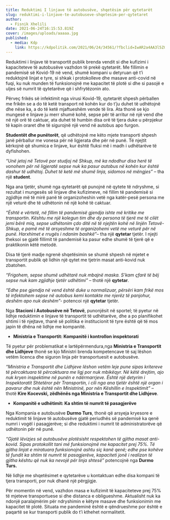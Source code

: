 ```yaml
---
title: Reduktimi I linjave të autobusëve, shqetësim për qytetarët
slug: reduktimi-i-linjave-te-autobuseve-shqetesim-per-qytetaret
author:
  - Fisnik Xhelili
date: 2021-06-24T16:15:53.819Z
cover: /images/uploads/aaaaa.jpg
published:
  - media: Kdp
    link: https://kdpolitik.com/2021/06/24/34561/?fbclid=IwAR2a4AA3l5ZGx1BWWLFc6G3FSZqsLr6YZM0bwnZWTbOmBUyXBRT2llnhtaM
---
```

Reduktimi i linjave të transportit publik brenda vendit si dhe kufizimi i kapaciteteve të autobusëve vazhdon të prekë qytetarët. Me fillimin e pandemisë së Kovid-19 në vend, shumë kompani u detyruan që t’i reduktojnë linjat e tyre, si shkak i protokolleve dhe masave anti-covid në fuqi, ku nuk munden të funksionojnë me kapacitet të plotë si dhe si pasojë e uljes së numrit të qytetarëve që i shfrytëzonin ato.

Përveç frikës së infektimit nga virusi Kovid-19, qytetarët shpesh përballen me frikën se a do të ketë transport në kohën kur do t’ju duhet të udhëtojnë dhe nëse ka, a do të ketë mjaftueshëm vende të lira. Ata thonë se kjo mungesë e linjave ju merr shumë kohë, sepse për të arritur në një vend dhe në një orë të caktuar, ata duhet të humbin disa orë të tjera duke u përpjekur të kapin oraret dhe të sigurojnë një vend në autobus apo furgon.

**Studentët dhe punëtorët**, që udhëtojnë me këto mjete transporti shpesh janë përballur me vonesa për në ligjerata dhe për në punë. Të njejtit kërkojnë që shumica e linjave, kur është fluksi më i madh i udhëtarëve të dyfishohen.

*“Unë jetoj në Tetovë por studjoj në Shkup, më ka ndodhur disa herë të vonohem për në ligjeratë sepse nuk ka pasur autobus në kohën kur është dashur të udhëtoj. Duhet të ketë më shumë linja, sidomos në mëngjes”* – tha një **student**.

Nga ana tjetër, shumë nga qytetarët që punojnë në qytete të ndryshme, si rezultat i mungesës së linjave dhe kufizimeve, në fillim të pandemisë si zgjidhje më të mirë panë të organizoheshin vetë nga katër-pesë persona me një veturë dhe të udhëtonin në një kohë të caktuar.

*“Është e vërtetë, në fillim të pandemisë gjendja ishte më kritike me transportin. Kështu me një kolegun tim dhe dy persona të tjerë me të cilët jemi bërë miq, sepse udhëtonim çdo ditë në të njejtën kohë në linjën Tetovë-Shkup, e pamë më të arsyeshme të organizohemi vetë me veturë për në punë. Harxhimet e rrugës i ndanim bashkë”*– tha një **qytetar** tjetër. I njejti theksoi se gjatë fillimit të pandemisë ka pasur edhe shumë të tjerë që e praktikonin këtë metodë.

Disa të tjerë madje ngrenë shqetësimin se shumë shpesh në mjetet e transportit publik që lidhin një qytet me tjetrin masat anti-kovid nuk zbatohen.

*“Frigohem, sepse shumë udhëtarë nuk mbajnë maska. S’kam çfarë të bëj sepse nuk kam zgjidhje tjetër udhëtimi”* – thotë një **qytetar**.

*“Edhe pse gjendja në vend është duke u normalizuar, përsëri kam frikë mos të infektohem sepse në autobus kemi kontakte me njerëz të panjohur, deshëm apo nuk deshëm”-* potencoi një **qytetar** tjetër.

Nga **Stacioni i Autobusëve në Tetovë**, punonjësit në sportel; të pyetur në lidhje reduktimin e linjave të transportit të udhëtarëve, dhe a po planifikohet shtimi i të njejtave, thanë së politika e institucionit të tyre është që të mos japin të dhëna në lidhje me kompanitë.

* **Ministria e Transportit: Kompanitë i kontrollon inspektorati**

Të pyetur për problematikat e lartëpërmendura,nga **Ministria e Transportit dhe Lidhjeve** thonë se kjo Ministri brenda kompetencave të saj lëshon vetëm licenca dhe siguron linja për transportuesit e autobusëve.

*“Ministria e Transportit dhe Lidhjeve lëshon vetëm leje pune sipas kritereve të përcaktuara të përcaktuara me ligj por nuk mbikëqyr. Në këtë drejtim, ajo nuk kryen inspektime në punën e ndërmarrjeve. Është një detyrim i Inspektoratit Shtetëror për Transportin, i cili nga ana tjetër është një organ i pavarur dhe nuk është nën Ministrinë, por nën Këshillin e Inspektimit”* – thotë **Kire Kocevski, zëdhënës nga Ministria e Transportit dhe Lidhjeve**.

* **Kompanitë e udhëtimit: Ka shtim të numrit të pasagjerëve**

Nga Kompania e autobusëve **Durmo Turs**, thonë që arsyeja kryesore e reduktimit të linjave të autobusëve gjatë periudhës së pandemisë ka qenë numri i vogël i pasagjerëve; si dhe reduktimi i numrit të administratorëve që udhëtonin për në punë.

*“Gjatë lëvizjes së autobusëve plotësisht respektohen të gjitha masat anti-kovid. Sipas protokollit tani më funksionojmë me kapacitet prej 75%. Të gjitha linjat e miratuara funksionojnë ashtu siç kanë qenë; edhe pse kohëve të fundit ka shtim të numrit të pasagjerëve, kapaciteti jonë i realizon të gjitha kështu që nuk ka nevojë për linja shtesë”* potencojnë nga **Durmo Turs.**

Në lidhje me shqetësimet e qytetarëve u kontaktuan edhe disa kompani të tjera transporti, por nuk dhanë një përgjigje.

Për momentin në vend, vazhdon masa e kufizimit të kapaciteteve prej 75% të mjeteve transportuese si dhe distanca e obligueshme. Aktualisht nuk ka ndonjë paralajmërim për ndryshimin e këtyre masave dhe funksionimin me kapacitet të plotë. Situata me pandeminë është e qëndrueshme por është e paqartë se kur transporti publik do t’i kthehet normalitetit.